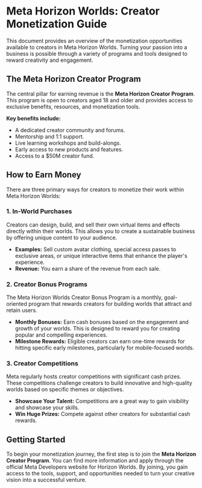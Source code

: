 # Meta Horizon Worlds: Creator Monetization Guide

This document provides an overview of the monetization opportunities available to creators in Meta Horizon Worlds. Turning your passion into a business is possible through a variety of programs and tools designed to reward creativity and engagement.

## The Meta Horizon Creator Program

The central pillar for earning revenue is the **Meta Horizon Creator Program**. This program is open to creators aged 18 and older and provides access to exclusive benefits, resources, and monetization tools.

**Key benefits include:**
*   A dedicated creator community and forums.
*   Mentorship and 1:1 support.
*   Live learning workshops and build-alongs.
*   Early access to new products and features.
*   Access to a $50M creator fund.

## How to Earn Money

There are three primary ways for creators to monetize their work within Meta Horizon Worlds:

### 1. In-World Purchases

Creators can design, build, and sell their own virtual items and effects directly within their worlds. This allows you to create a sustainable business by offering unique content to your audience.

*   **Examples:** Sell custom avatar clothing, special access passes to exclusive areas, or unique interactive items that enhance the player's experience.
*   **Revenue:** You earn a share of the revenue from each sale.

### 2. Creator Bonus Programs

The Meta Horizon Worlds Creator Bonus Program is a monthly, goal-oriented program that rewards creators for building worlds that attract and retain users.

*   **Monthly Bonuses:** Earn cash bonuses based on the engagement and growth of your worlds. This is designed to reward you for creating popular and compelling experiences.
*   **Milestone Rewards:** Eligible creators can earn one-time rewards for hitting specific early milestones, particularly for mobile-focused worlds.

### 3. Creator Competitions

Meta regularly hosts creator competitions with significant cash prizes. These competitions challenge creators to build innovative and high-quality worlds based on specific themes or objectives.

*   **Showcase Your Talent:** Competitions are a great way to gain visibility and showcase your skills.
*   **Win Huge Prizes:** Compete against other creators for substantial cash rewards.

## Getting Started

To begin your monetization journey, the first step is to join the **Meta Horizon Creator Program**. You can find more information and apply through the official Meta Developers website for Horizon Worlds. By joining, you gain access to the tools, support, and opportunities needed to turn your creative vision into a successful venture.